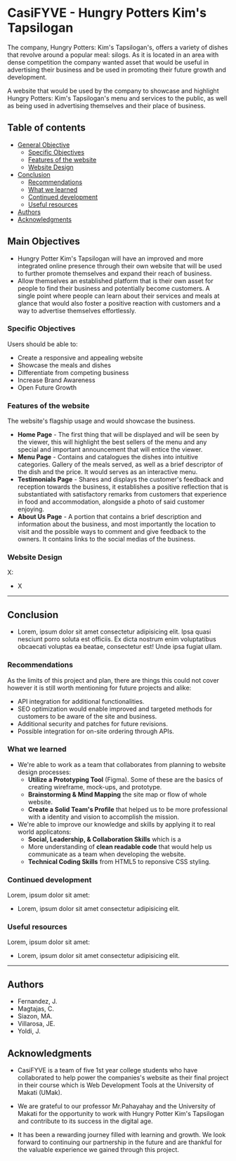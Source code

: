 # CasiFYVE - Hungry Potters Kim's Tapsilogan

The company, Hungry Potters: Kim's Tapsilogan's, offers a variety of dishes that revolve around a popular meal: silogs. 
As it is located in an area with dense competition the company wanted asset that would be useful in advertising their business 
and be used in promoting their future growth and development.

A website that would be used by the company to showcase and highlight Hungry Potters: Kim's Tapsilogan's menu and services to 
the public, as well as being used in advertising themselves and their place of business.

## Table of contents

- [General Objective](#main-objectives)
  - [Specific Objectives](#specific-objectives)
  - [Features of the website](#features-of-the-website)
  - [Website Design](#website-design)
- [Conclusion](#conclusion)
  - [Recommendations](#recommendations)
  - [What we learned](#what-we-learned)
  - [Continued development](#continued-development)
  - [Useful resources](#useful-resources)
- [Authors](#authors)
- [Acknowledgments](#acknowledgments)

## Main Objectives
- Hungry Potter Kim's Tapsilogan will have an improved and more integrated online presence through their own website that will be
used to further promote themselves and expand their reach of business.
- Allow themselves an established platform that is their own asset for people to find their business and potentially become
customers. A single point where people can learn about their services and meals at glance that would also foster a positive reaction 
with customers and a way to advertise themselves effortlessly.

### Specific Objectives
Users should be able to:
* Create a responsive and appealing website
* Showcase the meals and dishes
* Differentiate from competing business
* Increase Brand Awareness
* Open Future Growth

### Features of the website
The website's flagship usage and would showcase the business.
* __Home Page__ - The first thing that will be displayed and will be seen by the viewer, this will highlight the best sellers of the 
menu and any special and important announcement that will entice the viewer.
* __Menu Page__ - Contains and catalogues the dishes into intuitive categories. Gallery of the meals served, as well as a brief 
descriptor of the dish and the price. It would serves as an interactive menu.
* __Testimonials Page__ - Shares and displays the customer's feedback and reception towards the business, it establishes a positive
reflection that is substantiated with satisfactory remarks from customers that experience in food and accommodation, alongside a photo of said customer enjoying.
* __About Us Page__ - A portion that contains a brief description and information about the business, and most importantly the location 
to visit and the possible ways to comment and give feedback to the owners. It contains links to the social medias of the business.

### Website Design
X:
* X

<hr>

## Conclusion
- Lorem, ipsum dolor sit amet consectetur adipisicing elit. Ipsa quasi nesciunt porro soluta est officiis. 
Ex dicta nostrum enim voluptatibus obcaecati voluptas ea beatae, consectetur est! Unde ipsa fugiat ullam.

### Recommendations
As the limits of this project and plan, there are things this could not cover however it is still worth mentioning for future projects and alike:
- API integration for additional functionalities. 
- SEO optimization would enable improved and targeted methods for customers to be aware of the site and business. 
- Additional security and patches for future revisions. 
- Possible integration for on-site ordering through APIs.

### What we learned
- We're able to work as a team that collaborates from planning to website design processes:
  - __Utilize a Prototyping Tool__ (Figma). Some of these are the basics of creating wireframe, mock-ups, and prototype.
  - __Brainstorming & Mind Mapping__ the site map or flow of whole website.
  - __Create a Solid Team's Profile__ that helped us to be more professional with a identity and vision to accomplish the mission.
- We're able to improve our knowledge and skills by applying it to real world applicatons:
  - __Social, Leadership, & Collaboration Skills__ which is a
  - More understanding of __clean readable code__ that would help us communicate as a team when developing the website.
  - __Technical Coding Skills__ from HTML5 to reponsive CSS styling.
  

### Continued development
Lorem, ipsum dolor sit amet:
- Lorem, ipsum dolor sit amet consectetur adipisicing elit.

### Useful resources
Lorem, ipsum dolor sit amet:
- Lorem, ipsum dolor sit amet consectetur adipisicing elit.
<hr>


## Authors
- Fernandez, J.
- Magtajas, C.
- Siazon, MA.
- Villarosa, JE.
- Yoldi, J.


## Acknowledgments
- CasiFYVE is a team of five 1st year college students who have collaborated to help power the companies's website as their 
final project in their course which is Web Development Tools at the University of Makati (UMak).

- We are grateful to our professor Mr.Pahayahay and the University of Makati for the opportunity to work with Hungry Potter Kim's Tapsilogan and contribute to 
its success in the digital age. 

- It has been a rewarding journey filled with learning and growth. We look forward to continuing our partnership in the future 
and are thankful for the valuable experience we gained through this project.





